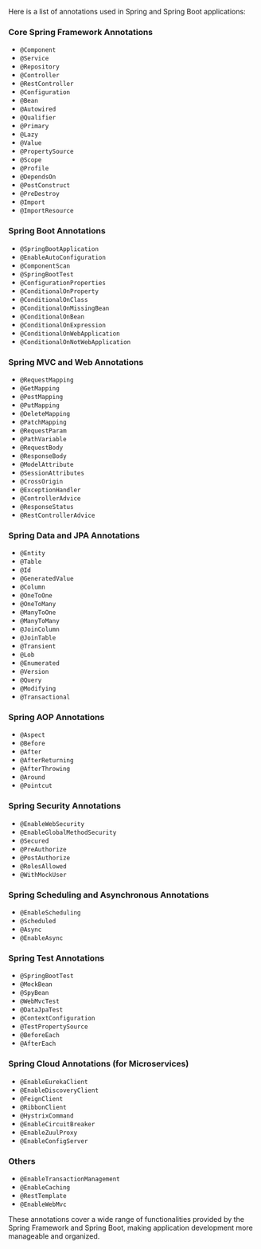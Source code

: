 Here is a list of annotations used in Spring and Spring Boot applications:

### Core Spring Framework Annotations
- `@Component`
- `@Service`
- `@Repository`
- `@Controller`
- `@RestController`
- `@Configuration`
- `@Bean`
- `@Autowired`
- `@Qualifier`
- `@Primary`
- `@Lazy`
- `@Value`
- `@PropertySource`
- `@Scope`
- `@Profile`
- `@DependsOn`
- `@PostConstruct`
- `@PreDestroy`
- `@Import`
- `@ImportResource`

### Spring Boot Annotations
- `@SpringBootApplication`
- `@EnableAutoConfiguration`
- `@ComponentScan`
- `@SpringBootTest`
- `@ConfigurationProperties`
- `@ConditionalOnProperty`
- `@ConditionalOnClass`
- `@ConditionalOnMissingBean`
- `@ConditionalOnBean`
- `@ConditionalOnExpression`
- `@ConditionalOnWebApplication`
- `@ConditionalOnNotWebApplication`

### Spring MVC and Web Annotations
- `@RequestMapping`
- `@GetMapping`
- `@PostMapping`
- `@PutMapping`
- `@DeleteMapping`
- `@PatchMapping`
- `@RequestParam`
- `@PathVariable`
- `@RequestBody`
- `@ResponseBody`
- `@ModelAttribute`
- `@SessionAttributes`
- `@CrossOrigin`
- `@ExceptionHandler`
- `@ControllerAdvice`
- `@ResponseStatus`
- `@RestControllerAdvice`

### Spring Data and JPA Annotations
- `@Entity`
- `@Table`
- `@Id`
- `@GeneratedValue`
- `@Column`
- `@OneToOne`
- `@OneToMany`
- `@ManyToOne`
- `@ManyToMany`
- `@JoinColumn`
- `@JoinTable`
- `@Transient`
- `@Lob`
- `@Enumerated`
- `@Version`
- `@Query`
- `@Modifying`
- `@Transactional`

### Spring AOP Annotations
- `@Aspect`
- `@Before`
- `@After`
- `@AfterReturning`
- `@AfterThrowing`
- `@Around`
- `@Pointcut`

### Spring Security Annotations
- `@EnableWebSecurity`
- `@EnableGlobalMethodSecurity`
- `@Secured`
- `@PreAuthorize`
- `@PostAuthorize`
- `@RolesAllowed`
- `@WithMockUser`

### Spring Scheduling and Asynchronous Annotations
- `@EnableScheduling`
- `@Scheduled`
- `@Async`
- `@EnableAsync`

### Spring Test Annotations
- `@SpringBootTest`
- `@MockBean`
- `@SpyBean`
- `@WebMvcTest`
- `@DataJpaTest`
- `@ContextConfiguration`
- `@TestPropertySource`
- `@BeforeEach`
- `@AfterEach`

### Spring Cloud Annotations (for Microservices)
- `@EnableEurekaClient`
- `@EnableDiscoveryClient`
- `@FeignClient`
- `@RibbonClient`
- `@HystrixCommand`
- `@EnableCircuitBreaker`
- `@EnableZuulProxy`
- `@EnableConfigServer`

### Others
- `@EnableTransactionManagement`
- `@EnableCaching`
- `@RestTemplate`
- `@EnableWebMvc`

These annotations cover a wide range of functionalities provided by the Spring Framework and Spring Boot, making application development more manageable and organized.